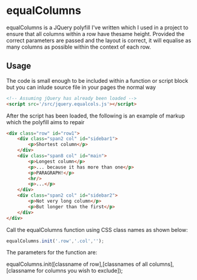 # equalColumns

equalColumns is a JQuery polyfill I've written which I used in a project to ensure that all columns within a row have thesame height. Provided the correct parameters are passed and the layout is correct, it will equalise as many columns as possible within the context of each row.

## Usage

The code is small enough to be included within a function or script block but you can inlude source file in your pages the normal way

```html
<!-- Assuming jQuery has already been loaded -->
<script src='/src/jquery.equalcols.js'></script>
```

After the script has been loaded, the following is an example of markup which the polyfill aims to repair

```html
<div class="row" id="row1">
	<div class="span2 col" id="sidebar1">
		<p>Shortest column</p>
	</div>
	<div class="span8 col" id="main">
		<p>Longest column</p>
		<p>... because it has more than one</p>
		<p>PARAGRAPH!</p>
		<hr/>
		<p>...</p>
	</div>
	<div class="span2 col" id="sidebar2">
		<p>Not very long column</p>
		<p>But longer than the first</p>
	</div>
</div>
```

Call the equalColumns function using CSS class names as shown below:

```javascript
equalColumns.init('.row','.col','');
```

The parameters for the function are:

equalColumns.init([classname of row],[classnames of all columns],[classname for columns you wish to exclude]);
